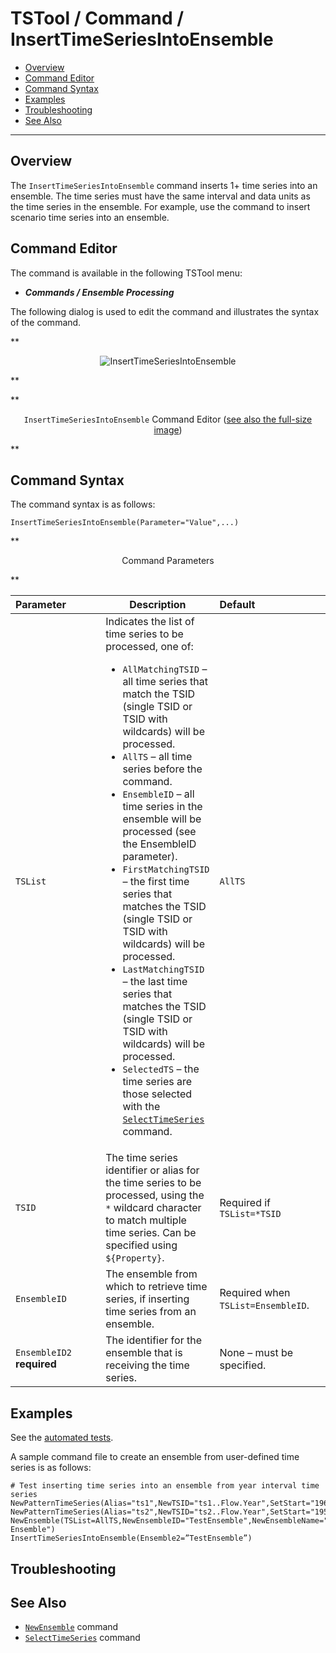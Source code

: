 # TSTool / Command / InsertTimeSeriesIntoEnsemble #

*   [Overview](#overview)
*   [Command Editor](#command-editor)
*   [Command Syntax](#command-syntax)
*   [Examples](#examples)
*   [Troubleshooting](#troubleshooting)
*   [See Also](#see-also)

-------------------------

## Overview ##

The `InsertTimeSeriesIntoEnsemble` command inserts 1+ time series into an ensemble.
The time series must have the same interval and data units as the time series in the ensemble.
For example, use the command to insert scenario time series into an ensemble.

## Command Editor ##

The command is available in the following TSTool menu:

*   ***Commands / Ensemble Processing***

The following dialog is used to edit the command and illustrates the syntax of the command.

**<p style="text-align: center;">
![InsertTimeSeriesIntoEnsemble](InsertTimeSeriesIntoEnsemble.png)
</p>**

**<p style="text-align: center;">
`InsertTimeSeriesIntoEnsemble` Command Editor (<a href="../InsertTimeSeriesIntoEnsemble.png">see also the full-size image</a>)
</p>**

## Command Syntax ##

The command syntax is as follows:

```text
InsertTimeSeriesIntoEnsemble(Parameter="Value",...)
```
**<p style="text-align: center;">
Command Parameters
</p>**

|**Parameter**&nbsp;&nbsp;&nbsp;&nbsp;&nbsp;&nbsp;&nbsp;&nbsp;&nbsp;&nbsp;&nbsp;|**Description**|**Default**&nbsp;&nbsp;&nbsp;&nbsp;&nbsp;&nbsp;&nbsp;&nbsp;&nbsp;&nbsp;&nbsp;&nbsp;&nbsp;&nbsp;&nbsp;&nbsp;&nbsp;&nbsp;&nbsp;&nbsp;&nbsp;&nbsp;&nbsp;&nbsp;&nbsp;&nbsp;&nbsp;|
|--------------|-----------------|-----------------|
|`TSList`|Indicates the list of time series to be processed, one of:<br><ul><li>`AllMatchingTSID` – all time series that match the TSID (single TSID or TSID with wildcards) will be processed.</li><li>`AllTS` – all time series before the command.</li><li>`EnsembleID` – all time series in the ensemble will be processed (see the EnsembleID parameter).</li><li>`FirstMatchingTSID` – the first time series that matches the TSID (single TSID or TSID with wildcards) will be processed.</li><li>`LastMatchingTSID` – the last time series that matches the TSID (single TSID or TSID with wildcards) will be processed.</li><li>`SelectedTS` – the time series are those selected with the [`SelectTimeSeries`](../SelectTimeSeries/SelectTimeSeries.md) command.</li></ul> | `AllTS` |
|`TSID`|The time series identifier or alias for the time series to be processed, using the `*` wildcard character to match multiple time series.  Can be specified using `${Property}`.|Required if `TSList=*TSID`|
|`EnsembleID`|The ensemble from which to retrieve time series, if inserting time series from an ensemble.|Required when `TSList=EnsembleID`.|
|`EnsembleID2`<br>**required**|The identifier for the ensemble that is receiving the time series.|None – must be specified.|

## Examples ##

See the [automated tests](https://github.com/OpenCDSS/cdss-app-tstool-test/tree/master/test/commands/InsertTimeSeriesIntoEnsemble).

A sample command file to create an ensemble from user-defined time series is as follows:

```
# Test inserting time series into an ensemble from year interval time series
NewPatternTimeSeries(Alias="ts1",NewTSID="ts1..Flow.Year",SetStart="1960",SetEnd="2000",Units="ACFT",PatternValues="1,2,5,8,,20")
NewPatternTimeSeries(Alias="ts2",NewTSID="ts2..Flow.Year",SetStart="1950",SetEnd="2005",Units="ACFT",PatternValues="2,4,10,16,,40")
NewEnsemble(TSList=AllTS,NewEnsembleID="TestEnsemble",NewEnsembleName="Test Ensemble")
InsertTimeSeriesIntoEnsemble(Ensemble2=”TestEnsemble”)
```

## Troubleshooting ##

## See Also ##

*   [`NewEnsemble`](../NewEnsemble/NewEnsemble.md) command
*   [`SelectTimeSeries`](../SelectTimeSeries/SelectTimeSeries.md) command
